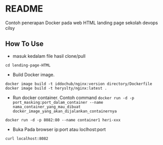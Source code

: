 # README
Contoh penerapan Docker pada web HTML landing page sekolah devops cilsy


## How To Use
* masuk kedalam file hasil clone/pull
```
cd lending-page-HTML
```
* Build Docker image.
```
docker image build -t iddochub/nginx:version directory/Dockerfile
docker image build -t heryslty/nginx:latest .
```
* Run docker container.
Contoh command `docker run -d -p port_masking:port_dalam_container --name nama_container_yang_mau_dibuat docker_image_yang_akan_dijalankan_containernya`
```
docker run -d -p 8082:80 --name container1 heri-xxx
```
* Buka Pada browser ip:port atau loclhost:port
```
curl localhost:8082
```
